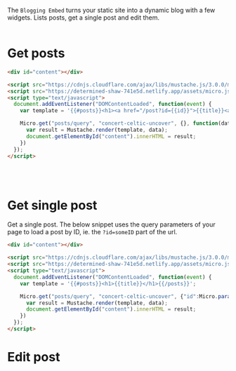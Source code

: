 The `Blogging Embed` turns your static site into a dynamic blog with a few widgets. Lists posts, get a single post and edit them.
<br /><br />

# Get posts

```html
<div id="content"></div>

<script src="https://cdnjs.cloudflare.com/ajax/libs/mustache.js/3.0.0/mustache.js"></script>
<script src="https://determined-shaw-741e5d.netlify.app/assets/micro.js"></script>
<script type="text/javascript">
  document.addEventListener("DOMContentLoaded", function(event) {
    var template = '{{#posts}}<h1><a href="/post?id={{id}}">{{title}}<a/></h1>{{/posts}}';

    Micro.get("posts/query", "concert-celtic-uncover", {}, function(data) {
      var result = Mustache.render(template, data);
      document.getElementById("content").innerHTML = result;
    })
  });
</script>
```
<br /><br />
# Get single post

Get a single post. The below snippet uses the query parameters of your page to load a post by ID, ie. the `?id=someID` part of the url.

```html
<div id="content"></div>

<script src="https://cdnjs.cloudflare.com/ajax/libs/mustache.js/3.0.0/mustache.js"></script>
<script src="https://determined-shaw-741e5d.netlify.app/assets/micro.js"></script>
<script type="text/javascript">
  document.addEventListener("DOMContentLoaded", function(event) {
    var template = '{{#posts}}<h1>{{title}}</h1>{{/posts}}';

    Micro.get("posts/query", "concert-celtic-uncover", {"id":Micro.params()["id"]}, function(data) {
      var result = Mustache.render(template, data);
      document.getElementById("content").innerHTML = result;
    })
  });
</script>
```

# Edit post